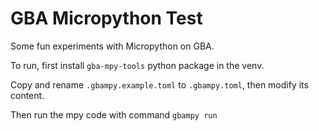 # GBA Micropython Test

Some fun experiments with Micropython on GBA.

To run, first install `gba-mpy-tools` python package in the venv.

Copy and rename `.gbampy.example.toml` to `.gbampy.toml`, then modify its content.

Then run the mpy code with command `gbampy run`
